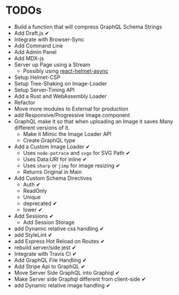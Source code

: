 # TODOs

- Build a function that will compress GraphQL Schema Strings
- Add Draft.js ✔
- Integrate with Browser-Sync
- Add Command Line
- Add Admin Panel
- Add MDX-js
- Server up Page using a Stream
  - Possibly using [react-helmet-async](https://github.com/NYTimes/react-helmet-async)
- Setup Helmet-CSP
- Setup Tree-Shaking on Image-Loader
- Setup Server-Timing API
- Add a Rust and WebAssembly Loader
- Refactor
- Move more modules to External for production
- add Responsive/Progressive Image component
- GraphQL make it so that when uploading an Image it saves Many different versions of it.
  - Make it Mimic the Image Loader API
  - Create GraphQL type
- Add a Custom Image Loader ✔
  - Uses `node-potrace` and `svgo` for SVG Path ✔
  - Uses Data:URI for inline ✔
  - Uses `sharp` or `jimp` for image resizing ✔
  - Returns Original in Main
- Add Custom Schema Directives
  - Auth ✔
  - ReadOnly
  - Unique
  - deprecated ✔
  - lower ✔
- Add Sessions ✔
  - Add Session Storage
- add Dynamic relative css handling ✔
- add StyleLint ✔
- add Express Hot Reload on Routes ✔
- rebuild server/side jest ✔
- Integrate with Travis CI ✔
- Add GraphQL File Handling ✔
- Add Stripe Api to GraphQL ✔
- Move Server Side GraphQL into Graphiql ✔
- Make Server side Graphql different from client-side ✔
- add Dynamic relative image handling ✔
